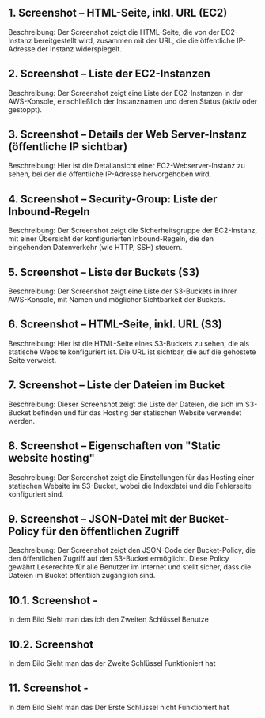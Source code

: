 ## 1. Screenshot – HTML-Seite, inkl. URL (EC2)
Beschreibung: Der Screenshot zeigt die HTML-Seite, die von der EC2-Instanz bereitgestellt wird, zusammen mit der URL, die die öffentliche IP-Adresse der Instanz widerspiegelt.

## 2. Screenshot – Liste der EC2-Instanzen
Beschreibung: Der Screenshot zeigt eine Liste der EC2-Instanzen in der AWS-Konsole, einschließlich der Instanznamen und deren Status (aktiv oder gestoppt).

## 3. Screenshot – Details der Web Server-Instanz (öffentliche IP sichtbar)
Beschreibung: Hier ist die Detailansicht einer EC2-Webserver-Instanz zu sehen, bei der die öffentliche IP-Adresse hervorgehoben wird.

## 4. Screenshot – Security-Group: Liste der Inbound-Regeln
Beschreibung: Der Screenshot zeigt die Sicherheitsgruppe der EC2-Instanz, mit einer Übersicht der konfigurierten Inbound-Regeln, die den eingehenden Datenverkehr (wie HTTP, SSH) steuern.

## 5. Screenshot – Liste der Buckets (S3)
Beschreibung: Der Screenshot zeigt eine Liste der S3-Buckets in Ihrer AWS-Konsole, mit Namen und möglicher Sichtbarkeit der Buckets.

## 6. Screenshot – HTML-Seite, inkl. URL (S3)
Beschreibung: Hier ist die HTML-Seite eines S3-Buckets zu sehen, die als statische Website konfiguriert ist. Die URL ist sichtbar, die auf die gehostete Seite verweist.

## 7. Screenshot – Liste der Dateien im Bucket
Beschreibung: Dieser Screenshot zeigt die Liste der Dateien, die sich im S3-Bucket befinden und für das Hosting der statischen Website verwendet werden.

## 8. Screenshot – Eigenschaften von "Static website hosting"
Beschreibung: Der Screenshot zeigt die Einstellungen für das Hosting einer statischen Website im S3-Bucket, wobei die Indexdatei und die Fehlerseite konfiguriert sind.

## 9. Screenshot – JSON-Datei mit der Bucket-Policy für den öffentlichen Zugriff
Beschreibung: Der Screenshot zeigt den JSON-Code der Bucket-Policy, die den öffentlichen Zugriff auf den S3-Bucket ermöglicht. Diese Policy gewährt Leserechte für alle Benutzer im Internet und stellt sicher, dass die Dateien im Bucket öffentlich zugänglich sind.

## 10.1. Screenshot - 
In dem Bild Sieht man das ich den Zweiten Schlüssel Benutze

## 10.2. Screenshot
In dem Bild Sieht man das der Zweite Schlüssel Funktioniert hat

## 11. Screenshot -
In dem Bild Sieht man das Der Erste Schlüssel nicht Funktioniert hat
